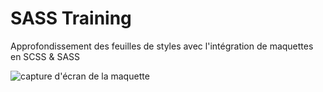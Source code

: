 # SASS Training

Approfondissement des feuilles de styles avec l'intégration de maquettes en SCSS & SASS

![capture d'écran de la maquette](https://i.imgur.com/IWkhMuJ.png)